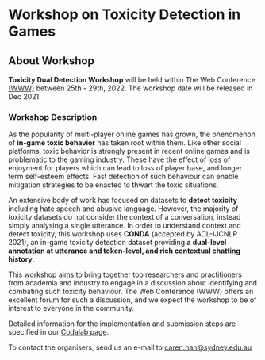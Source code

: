 # Workshop on Toxicity Detection in Games

## About Workshop

**Toxicity Dual Detection Workshop** will be held within The Web Conference [(WWW)](https://www2022.thewebconf.org/) between 25th - 29th, 2022. The workshop date will be released in Dec 2021.

### Workshop Description

As the popularity of multi-player online games has grown, the phenomenon of **in-game toxic behavior** has taken root within them. Like other social platforms, toxic behavior is strongly present in recent online games and is problematic to the gaming industry. These have the effect of loss of enjoyment for players which can lead to loss of player base, and longer term self-esteem effects. Fast detection of such behaviour can enable mitigation strategies to be enacted to thwart the toxic situations.
 
An extensive body of work has focused on datasets to **detect toxicity** including hate speech and abusive language. However, the majority of toxicity datasets do not consider the context of a conversation, instead simply analysing a single utterance. In order to understand context and detect toxicity, this workshop uses **CONDA** (accepted by ACL-IJCNLP 2021), an in-game toxicity detection dataset providing **a dual-level annotation at utterance and token-level, and rich contextual chatting history**.

This workshop aims to bring together top researchers and practitioners from academia and industry to engage in a discussion about identifying and combating such toxicity behaviour. The Web Conference (WWW) offers an excellent forum for such a discussion, and we expect the workshop to be of interest to everyone in the community. 

Detailed information for the implementation and submission steps are specified in our [Codalab page](https://competitions.codalab.org/). 


To contact the organisers, send us an e-mail to [caren.han@sydney.edu.au](mailto:caren.han@sydney.edu.au)

